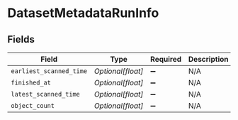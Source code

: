 # DatasetMetadataRunInfo


## Fields

| Field                   | Type                    | Required                | Description             |
| ----------------------- | ----------------------- | ----------------------- | ----------------------- |
| `earliest_scanned_time` | *Optional[float]*       | :heavy_minus_sign:      | N/A                     |
| `finished_at`           | *Optional[float]*       | :heavy_minus_sign:      | N/A                     |
| `latest_scanned_time`   | *Optional[float]*       | :heavy_minus_sign:      | N/A                     |
| `object_count`          | *Optional[float]*       | :heavy_minus_sign:      | N/A                     |